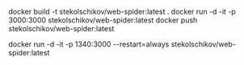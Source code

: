 docker build -t stekolschikov/web-spider:latest .
docker run -d -it -p 3000:3000 stekolschikov/web-spider:latest
docker push stekolschikov/web-spider:latest

docker run -d -it -p 1340:3000 --restart=always stekolschikov/web-spider:latest
